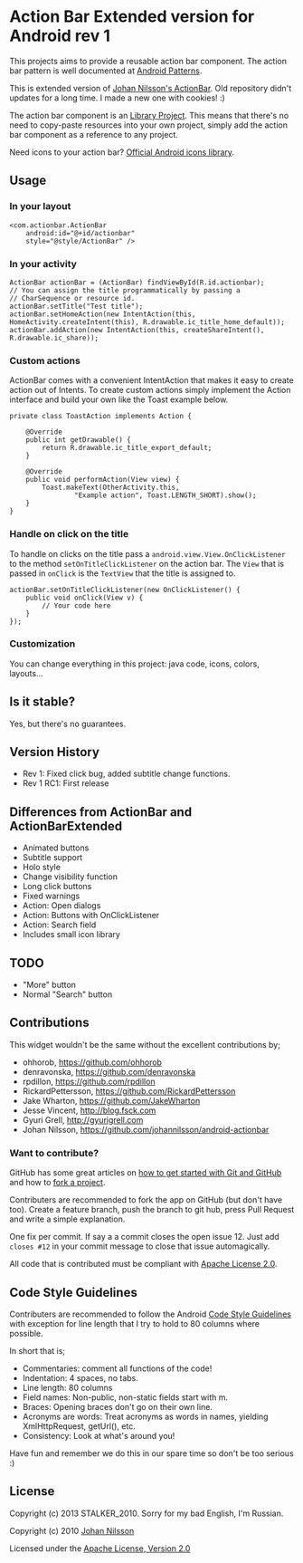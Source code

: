 # Action Bar Extended version for Android rev 1

This projects aims to provide a reusable action bar component. The action bar pattern is well documented at [Android Patterns](http://www.androidpatterns.com/uap_pattern/action-bar).

This is extended version of [Johan Nilsson's ActionBar](https://github.com/johannilsson/android-actionbar). Old repository didn't updates for a long time. I made a new one with cookies! :)

The action bar component is an [Library Project](http://developer.android.com/tools/projects/projects-eclipse.html). This means that there's no need to copy-paste resources into your own project, simply add the action bar component as a reference to any project.

Need icons to your action bar? [Official Android icons library](http://developer.android.com/design/downloads/index.html).

## Usage

### In your layout

    <com.actionbar.ActionBar
	    android:id="@+id/actionbar"
	    style="@style/ActionBar" />

### In your activity

    ActionBar actionBar = (ActionBar) findViewById(R.id.actionbar);
    // You can assign the title programmatically by passing a
    // CharSequence or resource id.
    actionBar.setTitle("Test title");
    actionBar.setHomeAction(new IntentAction(this, HomeActivity.createIntent(this), R.drawable.ic_title_home_default));
    actionBar.addAction(new IntentAction(this, createShareIntent(), R.drawable.ic_share));

### Custom actions

ActionBar comes with a convenient IntentAction that makes it easy to create action out of Intents. To create custom actions simply implement the Action interface and build your own like the Toast example below.

    private class ToastAction implements Action {

        @Override
        public int getDrawable() {
            return R.drawable.ic_title_export_default;
        }

        @Override
        public void performAction(View view) {
            Toast.makeText(OtherActivity.this,
                    "Example action", Toast.LENGTH_SHORT).show();
        }
    }

### Handle on click on the title

To handle on clicks on the title pass a `android.view.View.OnClickListener` to the method `setOnTitleClickListener` on the action bar. The `View` that is passed in `onClick` is the `TextView` that the title is assigned to.

    actionBar.setOnTitleClickListener(new OnClickListener() {
        public void onClick(View v) {
            // Your code here
        }
    });

### Customization

You can change everything in this project: java code, icons, colors, layouts...

## Is it stable?

Yes, but there's no guarantees.

## Version History

* Rev 1: Fixed click bug, added subtitle change functions.
* Rev 1 RC1: First release

## Differences from ActionBar and ActionBarExtended

* Animated buttons
* Subtitle support
* Holo style
* Change visibility function
* Long click buttons
* Fixed warnings
* Action: Open dialogs
* Action: Buttons with OnClickListener
* Action: Search field
* Includes small icon library

## TODO

* "More" button
* Normal "Search" button

## Contributions

This widget wouldn't be the same without the excellent contributions by;

* ohhorob, <https://github.com/ohhorob>
* denravonska, <https://github.com/denravonska>
* rpdillon, <https://github.com/rpdillon>
* RickardPettersson, <https://github.com/RickardPettersson>
* Jake Wharton, <https://github.com/JakeWharton>
* Jesse Vincent, <http://blog.fsck.com>
* Gyuri Grell, <http://gyurigrell.com>
* Johan Nilsson, <https://github.com/johannilsson/android-actionbar>

### Want to contribute?

GitHub has some great articles on [how to get started with Git and GitHub](http://help.github.com/) and how to [fork a project](https://help.github.com/articles/fork-a-repo).

Contributers are recommended to fork the app on GitHub (but don't have too). Create a feature branch, push the branch to git hub, press Pull Request and write a simple explanation.

One fix per commit. If say a a commit closes the open issue 12. Just add `closes #12` in your commit message to close that issue automagically.

All code that is contributed must be compliant with [Apache License 2.0](http://www.apache.org/licenses/LICENSE-2.0.html).

## Code Style Guidelines

Contributers are recommended to follow the Android [Code Style Guidelines](http://source.android.com/source/code-style.html) with exception for line length that I try to hold to 80 columns where possible.

In short that is;

* Commentaries: comment all functions of the code!
* Indentation: 4 spaces, no tabs.
* Line length: 80 columns
* Field names: Non-public, non-static fields start with m.
* Braces: Opening braces don't go on their own line.
* Acronyms are words: Treat acronyms as words in names, yielding XmlHttpRequest, getUrl(), etc.
* Consistency: Look at what's around you!

Have fun and remember we do this in our spare time so don't be too serious :)

## License

Copyright (c) 2013 STALKER_2010. Sorry for my bad English, I'm Russian.

Copyright (c) 2010 [Johan Nilsson](http://markupartist.com)

Licensed under the [Apache License, Version 2.0](http://www.apache.org/licenses/LICENSE-2.0.html)
